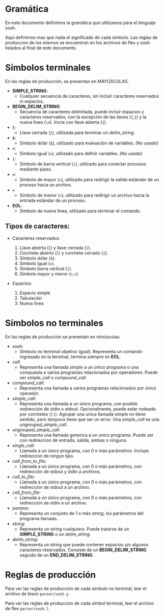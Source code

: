 Gramática
=========

En este documento definimos la gramática que utilizamos para el lenguaje sosh.

Aqui definimos mas que nada el significado de cada simbolo. Las reglas de produccion de los mismos se encuentran en los archivos de flex y sosh listados al final de este documento.

# Símbolos terminales
En las reglas de producción, se presentan en MAYÚSCULAS.

* **SIMPLE_STRING**:
    * Cualquier secuencia de caracteres, sin incluir caracteres reservados ni espacios.
* **BEGIN_DELIM_STRING**:
    * Secuencia de caracteres delimitada, puede incluir espacios y caracteres reservados, con la excepción de las llaves (`{`,`}`) y la nueva línea (`\n`). Inicia con llave abierta (`{`).
* **`}`**:
    * Llave cerrada (`}`), utilizada para terminar un *delim_string*.
* **`$`**:
    * Símbolo dólar (`$`), utilizado para evaluación de variables. *(No usado)*
* **`=`**:
    * Símbolo igual (`=`), utilizado para definir variables. *(No usado)*
* **`|`**:
    * Símbolo de barra vertical (`|`), utilizado para conectar procesos mediante pipes.
* **`>`**:
    * Símbolo de mayor (`>`), utilizado para redirigir la salida estándar de un proceso hacia un archivo.
* **`<`**
    * Símbolo de menor (`<`), utilizado para redirigir un archivo hacia la entrada estándar de un proceso.
* **EOL**:
    * Símbolo de nueva línea, utilizado para terminar el comando.

## Tipos de caracteres:

* Caracteres reservados:
    1. Llave abierta (`{`) y llave cerrada (`}`).
    2. Corchete abierto (`[`) y corchete cerrado (`]`).
    3. Símbolo dólar (`$`).
    4. Símbolo igual (`=`).
    5. Símbolo barra vertical (`|`).
    6. Símbolo mayor y menor (`>`,`<`).

* Espacios:
    1. Espacio simple
    2. Tabulación
    3. Nueva línea

# Símbolos no terminales
En las reglas de producción se presentan en minúsculas.

* *sosh*:
    * Símbolo no terminal objetivo (goal). Representa un comando ingresado en la terminal, termina siempre en **EOL**.
* *call*:
    * Representa una llamada simple a un único programa  o una compuesta a varios programas relacionados por operadores. Puede ser *simple_call* o *compound_call*.
* *compound_call*:
    * Representa una llamada a varios programas relacionados por único operador.
* *simple_call*:
    * Representa una llamada a un único programa, con posible redirección de stdin o stdout. Opcionalmente, puede estar
    rodeada por corchetes (`[]`). Agrupar una unica llamada simple no tiene sentido, pero tampoco tiene que ser un error. Una *simple_call* es una *ungrouped_simple_call*.
* *ungrouped_simple_call*:
    * Representa una llamada generica a un unico programa. Puede ser con redireccion de entrada, salida, ambas o ninguna.
* *single_call*:
    * Llamada a un único programa, con 0 o más parámetros. Incluye redireccion de ningun tipo.
* *call_from_to_file*:
    * Llamada a un único programa, con 0 o más parámetros, con redirección de stdout y stdin a archivos.
* *call_to_file*:
    * Llamada a un único programa, con 0 o más parámetros, con redirección de stdout a un archivo.
* *call_from_file*:
    * Llamada a un único programa, con 0 o más parámetros, con redirección de stdin a un archivo.
* *params*:
    * Representa un conjunto de 1 o más *string*, los parámetros del programa llamado.
* *string*:
    * Representa un string cualquiera. Puede tratarse de un **SIMPLE_STRING** o un *delim_string*.
* *delim_string*:
    * Representa un string que puede contener espacios y/o algunos caracteres reservados. Consiste de un **BEGIN_DELIM_STRING** seguido de un **END_DELIM_STRING**.

# Reglas de producción

Para ver las reglas de produccion de cada simbolo no terminal, leer el archivo de bison `parser/sosh.y`.

Para ver las reglas de produccion de cada simbol terminal, leer el archivo de flex `parser/sosh.l`.